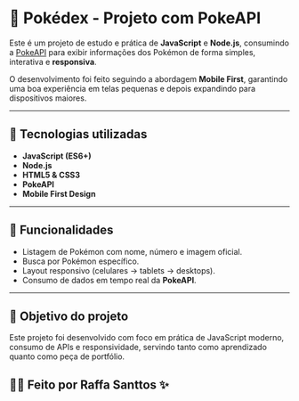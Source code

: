 # 📱 Pokédex - Projeto com PokeAPI

Este é um projeto de estudo e prática de **JavaScript** e **Node.js**, consumindo a [PokeAPI](https://pokeapi.co/) para exibir informações dos Pokémon de forma simples, interativa e **responsiva**.  

O desenvolvimento foi feito seguindo a abordagem **Mobile First**, garantindo uma boa experiência em telas pequenas e depois expandindo para dispositivos maiores.  

---

## 🚀 Tecnologias utilizadas
- **JavaScript (ES6+)**
- **Node.js**
- **HTML5 & CSS3**
- **PokeAPI**
- **Mobile First Design**

---

## 🎯 Funcionalidades
- Listagem de Pokémon com nome, número e imagem oficial.
- Busca por Pokémon específico.
- Layout responsivo (celulares → tablets → desktops).
- Consumo de dados em tempo real da **PokeAPI**.

---

## 📌 Objetivo do projeto

Este projeto foi desenvolvido com foco em prática de JavaScript moderno, consumo de APIs e responsividade, servindo tanto como aprendizado quanto como peça de portfólio.

## 🧑‍💻 Feito por Raffa Santtos ✨
